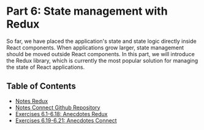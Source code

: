 # Part 6: State management with Redux

So far, we have placed the application's state and state logic directly inside React components. When applications grow larger, 
state management should be moved outside React components. In this part, we will introduce the Redux library, which is currently 
the most popular solution for managing the state of React applications.

## Table of Contents
- [Notes Redux](https://github.com/ArKane-6418/Full-Stack-Open-2021/tree/main/part6/notes-redux)
- [Notes Connect Github Repository](https://guarded-lake-17532.herokuapp.com/)
- [Exercises 6.1-6.18: Anecdotes Redux](https://github.com/ArKane-6418/Full-Stack-Open-2021/tree/main/part6/anecdotes-redux)
- [Exercises 6.19-6.21: Anecdotes Connect](https://github.com/ArKane-6418/FSO-part3-phonebook-backend)
